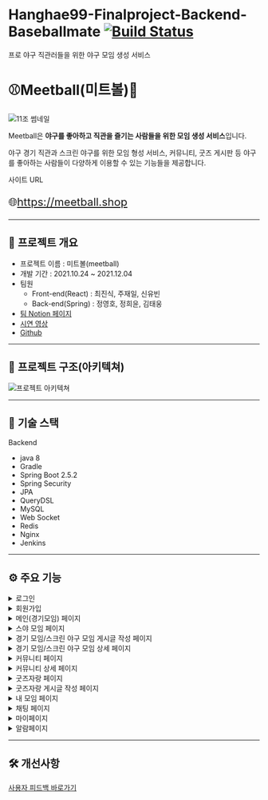 # Hanghae99-Finalproject-Backend-Baseballmate [![Build Status](https://app.travis-ci.com/slsnrnsep/Habit-Tracker.svg?branch=main)](https://app.travis-ci.com/slsnrnsep/Habit-Tracker)

프로 야구 직관러들을 위한 야구 모임 생성 서비스
# ⚾Meetball(미트볼)🥎

![11조 썸네일](https://user-images.githubusercontent.com/90598889/145743459-023a8322-f7d7-40c8-900e-2da9ea14fca3.png)

Meetball은 **야구를 좋아하고 직관을 즐기는 사람들을 위한 모임 생성 서비스**입니다.

야구 경기 직관과 스크린 야구를 위한 모임 형성 서비스, 커뮤니티, 굿즈 게시판 등 야구를 좋아하는 사람들이 다양하게 이용할 수 있는 기능들을 제공합니다.

사이트 URL <p style='font-size:22px;'>🌐<a href='https://meetball.shop' target='_blank'>https://meetball.shop</a></p>

---

## 📝 프로젝트 개요

- 프로젝트 이름 : 미트볼(meetball)
- 개발 기간 : 2021.10.24 ~ 2021.12.04
- 팀원
    - Front-end(React) : <a href='https://github.com/lipton-web' style="text-decoration:none" target='_blank'>최진식</a>, <a href='https://github.com/jaeilnet' style="text-decoration:none" target='_blank'>주재일</a>, <a href='https://github.com/sinyubin' style="text-decoration:none" target='_blank'>신유빈</a>
    - Back-end(Spring) : <a href='https://github.com/slsnrnsep' style="text-decoration:none" target='_blank'>정영호</a>, <a href='https://github.com/codenamehee' style="text-decoration:none" target='_blank'>정희윤</a>, <a href='https://github.com/Woong5026' style="text-decoration:none" target='_blank'>김태웅</a>
- <a href='https://fork-squash-9d5.notion.site/99-11-4c5e4442ffea452baaf6b130329cc42d'>팀 Notion 페이지</a>
- <a href='https://youtu.be/cviKHk5Aqi8'>시연 영상</a>
- <a href='https://github.com/slsnrnsep/Hanghae99-Finalproject-Backend-Baseballmate' target='_blank'>Github</a>

---

## 🧩 프로젝트 구조(아키텍쳐)

![프로젝트 아키텍쳐](https://user-images.githubusercontent.com/90598889/145743533-56d5d596-9566-48fb-be2f-73be6843a0c5.png)

---

## 🧰 기술 스택

Backend

- java 8
- Gradle
- Spring Boot 2.5.2
- Spring Security
- JPA
- QueryDSL
- MySQL
- Web Socket
- Redis
- Nginx
- Jenkins

---

## ⚙ 주요 기능

<details>
<summary>로그인</summary>

- Spring Security + JWT 기반 일반 로그인
- 카카오 소셜 로그인이 가능합니다.
</details>

<details>
<summary>회원가입</summary>

- 아이디 및 닉네임의 중복확인을 자동으로 체크합니다.
- 문자 인증을 통해 휴대폰 인증을 할 수 있습니다.
</details>

<details>
<summary>메인(경기모임) 페이지</summary>

- 전체 모임 게시글들을 조회할 수 있습니다.
- 모임 게시글들을 구단/경기 일정/참여도가 높은 순으로 조회할 수 있습니다.
- 플로팅 버튼을 누르면 모임 게시글을 작성할 수 있습니다.
- 무한 스크롤을 통해 모임 게시글들을 계속해서 불러올 수 있습니다.
- 특정 게시글을 누르면 해당 게시글의 상세 페이지로 넘어갈 수 있습니다.
- 로그인 페이지, 마이페이지(로그인이 완료되었을 경우)로 넘어갈 수 있습니다.
</details>

<details>
<summary>스야 모임 페이지</summary>

- 전체 스크린 야구 모임 게시글들을 조회할 수 있습니다.
- 스크린 야구 모임 게시글들을 지역별로 조회할 수 있습니다.
- 플로팅 버튼을 누르면 스크린 야구 모임 게시글을 작성할 수 있습니다.
- 무한 스크롤을 통해 스크린 야구 모임 게시글들을 계속해서 불러올 수 있습니다.
- 특정 게시글을 누르면 해당 게시글의 상세 페이지로 넘어갈 수 있습니다.
</details>

<details>
<summary>경기 모임/스크린 야구 모임 게시글 작성 페이지</summary>

- 모임 게시글의 제목과 소개글을 작성할 수 있습니다.
- [경기 직관 모임] 구단을 선택하면 해당 구단이 치르는 경기 일정들을 조회하고 그 중 직관 갈 경기를 선택 할 수 있습니다.
- [스크린 야구 모임] 지도에서 스크린 야구장을 선택할 수 있습니다.
- 모임의 인원 수를 최대 8명까지 설정할 수 있습니다.
- 모임 게시글에 함께 등록할 사진을 업로드할 수 있습니다.
- 모임 게시글을 생성하면 해당 모임에 대한 채팅방이 함께 생성됩니다.
</details>

<details>
<summary>경기 모임/스크린 야구 모임 상세 페이지</summary>

- 모임 게시글들의 자세한 정보를 조회할 수 있습니다.
- 모임 게시글을 찜하여 '찜한 모임' 페이지에서 모아서 조회할 수 있습니다.
- 방명록에 댓글을 남기거나 수정, 삭제할 수 있습니다.
- 방명록에 남겨진 댓글에 좋아요를 할 수 있습니다.
- [모임 생성자의 경우] 모임 게시글을 수정, 삭제할 수 있습니다.
- [모임 생성자의 경우] '모임 확정하기'를 통해 더이상 해당 모임의 참여신청을 받지 않도록 할 수 있습니다.
- [모임 생성자의 경우] '모임 확정 취소하기'를 통해 모임 확정을 취소할 수 있습니다.
- [모임 참여자의 경우] 모임에 참여 신청을 할 수 있습니다.
- [모임 참여자의 경우] 모임에 대한 참여 신청을 취소할 수 있습니다.
</details>

<details>
<summary>커뮤니티 페이지</summary>

- 서비스 내의 다양한 유저들이 올린 게시글들을 조회할 수 있습니다.
- 특정 게시글을 선택하면 해당 게시글의 상세 페이지로 넘어갈 수 있습니다.
- 플로팅 버튼을 누르면 커뮤니티 게시글을 작성할 수 있습니다.
</details>

<details>
<summary>커뮤니티 상세 페이지</summary>

- 해당 커뮤니티 게시글에 댓글을 작성할 수 있습니다.
- 타인이 등록한 댓글에 좋아요를 할 수 있습니다.
- [게시글 작성자] 커뮤니티 게시글을 수정, 삭제할 수 있습니다.
- [댓글 작성자] 해당 댓글을 수정, 삭제할 수 있습니다.
</details>

<details>
<summary>굿즈자랑 페이지</summary>

- 굿즈 자랑 페이지에 올라온 게시글들을 모두 조회할 수 있습니다.
- '더보기' 버튼을 통해 감춰진 게시글 내용을 조회할 수 있습니다.
- '댓글 더보기' 버튼을 통해 게시글에 등록된 댓글들을 조회할 수 있습니다.
- 무한 스크롤을 통해 게시글들을 계속해서 불러올 수 있습니다.
- 플로팅 버튼을 누르면 굿즈자랑 게시글을 작성할 수 있습니다.
</details>

<details>
<summary>굿즈자랑 게시글 작성 페이지</summary>

- 굿즈 게시글에 올릴 사진을 업로드할 수 있습니다.
- 굿즈 게시글의 이름, 내용을 작성할 수 있습니다.
</details>

<details>
<summary>내 모임 페이지</summary>

- 내가 참여한 모임 게시글들을 조회할 수 있습니다.
- 내가 작성한 모임 게시글들을 조회할 수 있습니다.
- 내가 찜한 모임 게시글들을 조회할 수 있습니다.
- 필터 기능을 통해 전체/경기 직관/스크린 야구 모임들을 나누어 조회할 수 있습니다.
</details>

<details>
<summary>채팅 페이지</summary>

- 참여하거나 직접 개설한 경기 직관 모임/스크린 야구 모임 게시글의 채팅방들을 모두 조회할 수 있습니다.
- 특정 채팅방으로 넘어가서 초대되어있는 유저들과 채팅을 나눌 수 있습니다.
</details>

<details>
<summary>마이페이지</summary>

- 초기에 선택했던 내 구단을 변경할 수 있습니다.
- 거주지역을 설정할 수 있습니다.
- 100자 이하의 자기소개를 등록할 수 있습니다.
- 로그아웃을 할 수 있습니다.
</details>

<details>
<summary>알람페이지</summary>

- 작성한 게시글에 댓글, 좋아요가 추가될 경우 해당 이벤트에 대한 알람을 조회할 수 있습니다.
- 경기 직관 모임, 스크린 야구 모임에 참가신청이 들어올 경우 참가신청 탭에서 해당 신청에 대한 승락/거절 여부를 결정할 수 있습니다.
- 특정 유저의 모임 참가신청을 승락할 경우 해당 유저가 모임의 단체 채팅방에 초대됩니다.
</details>

---

## 🛠 개선사항

<a href='' target='_blank'>사용자 피드백 바로가기 </a>
